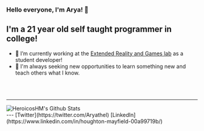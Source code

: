 ### Hello everyone, I'm Arya! 👋

## I'm a 21 year old self taught programmer in college!
- 🔭 I’m currently working at the [Extended Reality and Games lab](https://ischool.arizona.edu/xrg-lab) as a student developer!
- 🌱 I'm always seeking new opportunities to learn something new and teach others what I know.

<br />
<br />

---
<img align="left" alt="HeroicosHM's Github Stats" src="https://github-readme-stats.vercel.app/api?username=HeroicosHM&show_icons=true&hide_border=true" />

<br />
---
<!--[website]: https://HeroicosHM.com-->
[Twitter](https://twitter.com/Aryathel)
[LinkedIn](https://www.linkedin.com/in/houghton-mayfield-00a99719b/)
